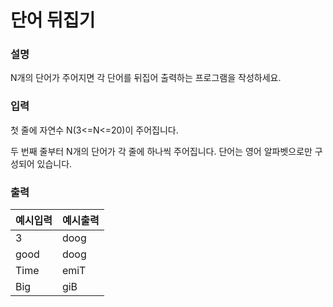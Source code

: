 # 단어 뒤집기
### 설명

N개의 단어가 주어지면 각 단어를 뒤집어 출력하는 프로그램을 작성하세요.


### 입력
첫 줄에 자연수 N(3<=N<=20)이 주어집니다.

두 번째 줄부터 N개의 단어가 각 줄에 하나씩 주어집니다. 단어는 영어 알파벳으로만 구성되어 있습니다.


### 출력
|예시입력| 예시출력 |
|---|----|
|3| doog |
|good| doog |
|Time| emiT |
|Big| giB|
